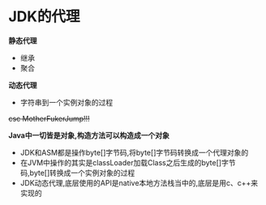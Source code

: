 # JDK的代理

**静态代理**
- 继承 
- 聚合

**动态代理**
- 字符串到一个实例对象的过程
 
 ~~csc MotherFukerJump!!!~~
 
**Java中一切皆是对象,构造方法可以构造成一个对象**

- JDK和ASM都是操作byte[]字节码,将byte[]字节码转换成一个代理对象的
- 在JVM中操作的其实是classLoader加载Class之后生成的byte[]字节码,byte[]转换成一个实例对象的过程
- JDK动态代理,底层使用的API是native本地方法栈当中的,底层是用c、c++来实现的